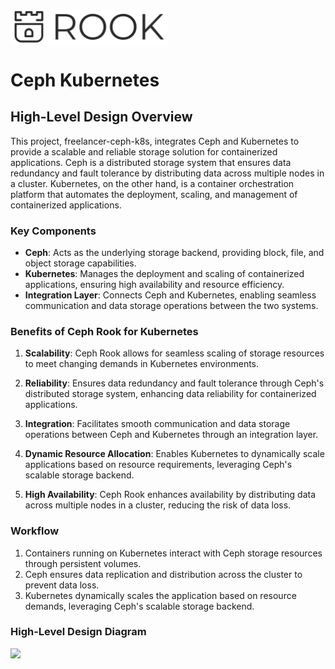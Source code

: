 <img src="https://github.com/rook/rook/raw/master/Documentation/media/logo.svg" width="50%" height="50%">

# Ceph Kubernetes 

## High-Level Design Overview

This project, freelancer-ceph-k8s, integrates Ceph and Kubernetes to provide a scalable and reliable storage solution for containerized applications. Ceph is a distributed storage system that ensures data redundancy and fault tolerance by distributing data across multiple nodes in a cluster. Kubernetes, on the other hand, is a container orchestration platform that automates the deployment, scaling, and management of containerized applications.

### Key Components
- **Ceph**: Acts as the underlying storage backend, providing block, file, and object storage capabilities.
- **Kubernetes**: Manages the deployment and scaling of containerized applications, ensuring high availability and resource efficiency.
- **Integration Layer**: Connects Ceph and Kubernetes, enabling seamless communication and data storage operations between the two systems.

### Benefits of Ceph Rook for Kubernetes

1. **Scalability**: Ceph Rook allows for seamless scaling of storage resources to meet changing demands in Kubernetes environments.
   
2. **Reliability**: Ensures data redundancy and fault tolerance through Ceph's distributed storage system, enhancing data reliability for containerized applications.
   
3. **Integration**: Facilitates smooth communication and data storage operations between Ceph and Kubernetes through an integration layer.
   
4. **Dynamic Resource Allocation**: Enables Kubernetes to dynamically scale applications based on resource requirements, leveraging Ceph's scalable storage backend.
   
5. **High Availability**: Ceph Rook enhances availability by distributing data across multiple nodes in a cluster, reducing the risk of data loss.

### Workflow
1. Containers running on Kubernetes interact with Ceph storage resources through persistent volumes.
2. Ceph ensures data replication and distribution across the cluster to prevent data loss.
3. Kubernetes dynamically scales the application based on resource demands, leveraging Ceph's scalable storage backend.

### High-Level Design Diagram


<img src="https://rook.io/docs/rook/latest-release/Getting-Started/ceph-storage/Rook%20High-Level%20Architecture.png" width="400">



